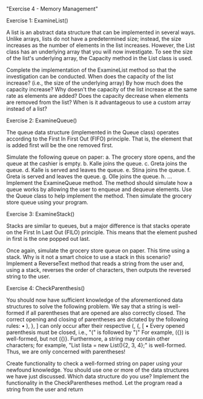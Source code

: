 "Exercise 4 - Memory Management"


Exercise 1: ExamineList()


A list is an abstract data structure that can be implemented in several ways. Unlike arrays, lists do not have a predetermined size; instead, the size increases as the number of elements in the list increases. However, the List class has an underlying array that you will now investigate. To see the size of the list's underlying array, the Capacity method in the List class is used.

Complete the implementation of the ExamineList method so that the investigation can be conducted.
When does the capacity of the list increase? (i.e., the size of the underlying array)
By how much does the capacity increase?
Why doesn't the capacity of the list increase at the same rate as elements are added?
Does the capacity decrease when elements are removed from the list?
When is it advantageous to use a custom array instead of a list?


Exercise 2: ExamineQueue()


The queue data structure (implemented in the Queue class) operates according to the First In First Out (FIFO) principle. That is, the element that is added first will be the one removed first.

Simulate the following queue on paper:
a. The grocery store opens, and the queue at the cashier is empty.
b. Kalle joins the queue.
c. Greta joins the queue.
d. Kalle is served and leaves the queue.
e. Stina joins the queue.
f. Greta is served and leaves the queue.
g. Olle joins the queue.
h. ...
Implement the ExamineQueue method. The method should simulate how a queue works by allowing the user to enqueue and dequeue elements. Use the Queue class to help implement the method. Then simulate the grocery store queue using your program.


Exercise 3: ExamineStack()


Stacks are similar to queues, but a major difference is that stacks operate on the First In Last Out (FILO) principle. This means that the element pushed in first is the one popped out last.

Once again, simulate the grocery store queue on paper. This time using a stack. Why is it not a smart choice to use a stack in this scenario?
Implement a ReverseText method that reads a string from the user and, using a stack, reverses the order of characters, then outputs the reversed string to the user.


Exercise 4: CheckParenthesis()


You should now have sufficient knowledge of the aforementioned data structures to solve the following problem.
We say that a string is well-formed if all parentheses that are opened are also correctly closed. The correct opening and closing of parentheses are dictated by the following rules:
• ), }, ] can only occur after their respective (, {, [
• Every opened parenthesis must be closed, i.e., "(" is followed by ")"
For example, ({}) is well-formed, but not ({)}. Furthermore, a string may contain other characters; for example, "List<int> lista = new List<int>(){2, 3, 4};" is well-formed. Thus, we are only concerned with parentheses!

Create functionality to check a well-formed string on paper using your newfound knowledge. You should use one or more of the data structures we have just discussed. Which data structure do you use?
Implement the functionality in the CheckParentheses method. Let the program read a string from the user and return
